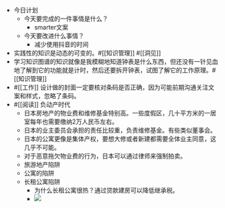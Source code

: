 - 今日计划
    - 今天要完成的一件事情是什么？
        - smarter文案
    - 今天要改进什么事情？
        - 减少使用抖音的时间
- 实践性的知识是动态的可变的。#[[知识管理]] #[[洞见]] 
- 学习知识图谱的知识就像是我模糊地知道钟表是什么东西，但还没有一针见血地了解到它的功能就是计时，然后还要拆开钟表，试图了解它的工作原理。#[[知识管理]]
- #[[工作]] 设计做的封面一定要核对条码是否正确，因为可能前期沟通关注文案和样式，忽略了条码。
- #[[阅读]] 负动产时代
    - 日本房地产的物业费和维修基金特别高。一些度假区，几十平方米的一居室每年也需要缴纳2万人民币左右。
    - 日本的业主委员会承担的责任比较重，负责维修基金。有些类似董事会。
    - 日本的公寓更像是集体产权，要想大修或者新建都需要全体业主同意，这几乎不可能。
    - 对于恶意拖欠物业费的行为，日本可以通过律师来强制拍卖。
    - 旅游地产陷阱
    - 公寓的陷阱
    - 长租公寓陷阱
        - 为什么长租公寓很热？通过贷款建房可以降低继承税。
        - ![](https://firebasestorage.googleapis.com/v0/b/firescript-577a2.appspot.com/o/imgs%2Fapp%2Fxinyiheng%2FoCn-NOxzaU.png?alt=media&token=a0c0f855-7f4c-4352-a570-53e862593b02)
